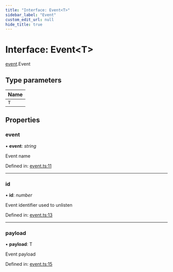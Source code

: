 ```yaml
---
title: "Interface: Event<T>"
sidebar_label: "Event"
custom_edit_url: null
hide_title: true
---
```


# Interface: Event<T\>

[event](../modules/event.md).Event

## Type parameters

Name |
:------ |
`T` |

## Properties

### event

• **event**: *string*

Event name

Defined in: [event.ts:11](https://github.com/tauri-apps/tauri/blob/850a99a5/tooling/api/src/event.ts#L11)

___

### id

• **id**: *number*

Event identifier used to unlisten

Defined in: [event.ts:13](https://github.com/tauri-apps/tauri/blob/850a99a5/tooling/api/src/event.ts#L13)

___

### payload

• **payload**: T

Event payload

Defined in: [event.ts:15](https://github.com/tauri-apps/tauri/blob/850a99a5/tooling/api/src/event.ts#L15)
